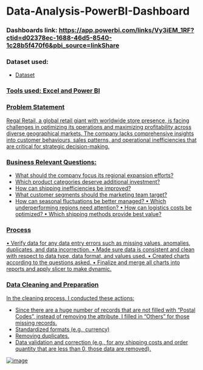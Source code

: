 # Data-Analysis-PowerBI-Dashboard
### Dashboards link: https://app.powerbi.com/links/Vy3iEM_1RF?ctid=d02378ec-1688-46d5-8540-1c28b5f470f6&pbi_source=linkShare 
### Dataset used: 
- <a href="https://github.com/delwynluu/Data-Analysis-PowerBI-Dashboard/blob/main/Regal-Retail-Dataset.xlsx">Dataset
### Tools used: Excel and Power BI 
### Problem Statement 
Regal Retail, a global retail giant with worldwide store presence, is facing challenges in optimizing its operations and maximizing profitability across diverse geographical markets. The company lacks comprehensive insights into customer behaviours, sales patterns, and operational inefficiencies that are critical for strategic decision-making. 
### Business Relevant Questions:
-  What should the company focus its regional expansion efforts? 
-  Which product categories deserve additional investment? 
-  How can shipping inefficiencies be improved? 
-  What customer segments should the marketing team target? 
-  How can seasonal fluctuations be better managed? 
•	Which underperforming regions need attention? 
•	How can logistics costs be optimized?
•	Which shipping methods provide best value? 
### Process
•	Verify data for any data entry errors such as missing values, anomalies, duplicates, and data incorrection. 
•	Made sure data is consistent and clean with respect to data type, data format, and values used. 
•	Created charts according to the questions asked. 
•	Finalize and merge all charts into reports and apply slicer to make dynamic. 
### Data Cleaning and Preparation 
In the cleaning process, I conducted these actions: 
+ Since there are a huge number of records that are not filled with “Postal Codes”, instead of removing the attribute, I filled in “Others” for those missing records. 
+ Standardized formats (e.g., currency) 
+ Removing duplicates. 
+ Data validation and correction (e.g., for any shipping costs and order quantity that are less than 0, those data are removed). 


![image](https://github.com/user-attachments/assets/7d5fc816-ba83-4703-ba03-6c0134c40862)
